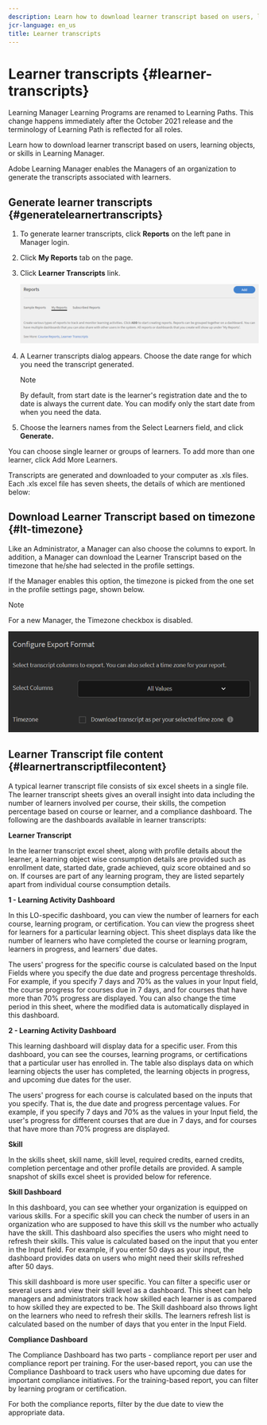 ```yaml
---
description: Learn how to download learner transcript based on users, learning objects, or skills in Learning Manager.
jcr-language: en_us
title: Learner transcripts
---
```



# Learner transcripts {#learner-transcripts}

Learning Manager Learning Programs are renamed to Learning Paths. This change happens immediately after the October 2021 release and the terminology of Learning Path is reflected for all roles.

Learn how to download learner transcript based on users, learning objects, or skills in Learning Manager.

Adobe Learning Manager enables the Managers of an organization to generate the transcripts associated with learners. 

## Generate learner transcripts {#generatelearnertranscripts}

1. To generate learner transcripts, click **Reports** on the left pane in Manager login.
1. Click **My Reports** tab on the page.  
1. Click **Learner Transcripts** link. 

   ![](assets/learner-transcripts.png)

1. A Learner transcripts dialog appears. Choose the date range for which you need the transcript generated.

   >[!NOTE]
   >
   >By default, from start date is the learner's registration date and the to date is always the current date. You can modify only the start date from when you need the data.

1. Choose the learners names from the Select Learners field, and click **Generate.**

You can choose single learner or groups of learners. To add more than one learner, click Add More Learners.

Transcripts are generated and downloaded to your computer as .xls files. Each .xls excel file has seven sheets, the details of which are mentioned below: 

## Download Learner Transcript based on timezone {#lt-timezone}

Like an Administrator, a Manager can also choose the columns to export. In addition, a Manager can download the Learner Transcript based on the timezone that he/she had selected in the profile settings. 

If the Manager enables this option, the timezone is picked from the one set in the profile settings page, shown below.

>[!NOTE]
>
>For a new Manager, the Timezone checkbox is disabled.

![](assets/image030.png) 

## Learner Transcript file content {#learnertranscriptfilecontent}

A typical learner transcript file consists of six excel sheets in a single file. The learner transcript sheets gives an overall insight into data including the number of learners involved per course, their skills, the competion percentage based on course or learner, and a compliance dashboard. The following are the dashboards available in learner transcripts:

**Learner Transcript**

In the learner transcript excel sheet, along with profile details about the learner, a learning object wise consumption details are provided such as enrollment date, started date, grade achieved, quiz score obtained and so on. If courses are part of any learning program, they are listed separtely apart from individual course consumption details. 

**1 - Learning Activity Dashboard**

In this LO-specific dashboard, you can view the number of learners for each course, learning program, or certification. You can view the progress sheet for learners for a particular learning object. This sheet displays data like the number of learners who have completed the course or learning program, learners in progress, and learners' due dates.

The users' progress for the specific course is calculated based on the Input Fields where you specify the due date and progress percentage thresholds. For example, if you specify 7 days and 70% as the values in your Input field, the course progress for courses due in 7 days, and for courses that have more than 70% progress are displayed. You can also change the time period in this sheet, where the modified data is automatically displayed in this dashboard.

**2 - Learning Activity Dashboard**

This learning dashboard will display data for a specific user. From this dashboard, you can see the courses, learning programs, or certifications that a particular user has enrolled in. The table also displays data on which learning objects the user has completed, the learning objects in progress, and upcoming due dates for the user.

The users' progress for each course is calculated based on the inputs that you specify. That is, the due date and progress percentage values. For example, if you specify 7 days and 70% as the values in your Input field, the user's progress for different courses that are due in 7 days, and for courses that have more than 70% progress are displayed.

**Skill**

In the skills sheet, skill name, skill level, required credits, earned credits, completion percentage and other profile details are provided. A sample snapshot of skills excel sheet is provided below for reference.

**Skill Dashboard**

In this dashboard, you can see whether your organization is equipped on various skills. For a specific skill you can check the number of users in an organization who are supposed to have this skill vs the number who actually have the skill. This dashboard also specifies the users who might need to refresh their skills. This value is calculated based on the input that you enter in the Input field. For example, if you enter 50 days as your input, the dashboard provides data on users who might need their skills refreshed after 50 days.

This skill dashboard is more user specific. You can filter a specific user or several users and view their skill level as a dashboard. This sheet can help managers and administrators track how skilled each learner is as compared to how skilled they are expected to be. The Skill dashboard also throws light on the learners who need to refresh their skills. The learners refresh list is calculated based on the number of days that you enter in the Input Field.

**Compliance Dashboard**

The Compliance Dashboard has two parts - compliance report per user and compliance report per training. For the user-based report, you can use the Compliance Dashboard to track users who have upcoming due dates for important compliance initiatives. For the training-based report, you can filter by learning program or certification.

For both the compliance reports, filter by the due date to view the appropriate data.
